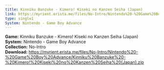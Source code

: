 ```yaml
---
title: Kinniku Banzuke - Kimero! Kiseki no Kanzen Seiha (Japan)
link: https://myrient.erista.me/files/No-Intro/Nintendo%20-%20Game%20Boy%20Advance/Kinniku%20Banzuke%20-%20Kimero!%20Kiseki%20no%20Kanzen%20Seiha%20(Japan).zip
type: single1
System: Nintendo - Game Boy Advance
---
```

<b>Game:</b> Kinniku Banzuke - Kimero! Kiseki no Kanzen Seiha (Japan)<br>
<b>System:</b> Nintendo - Game Boy Advance<br>
<b>Collection:</b> No-Intro<br>
<b>Download:</b> https://myrient.erista.me/files/No-Intro/Nintendo%20-%20Game%20Boy%20Advance/Kinniku%20Banzuke%20-%20Kimero!%20Kiseki%20no%20Kanzen%20Seiha%20(Japan).zip